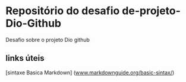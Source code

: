 # Repositório do desafio de-projeto-Dio-Github
Desafio sobre o projeto Dio github

## links úteis
[sintaxe Basica Markdown] (www.markdownguide.org/basic-sintax/)
